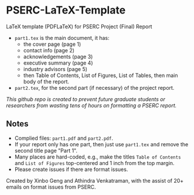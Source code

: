 # PSERC-LaTeX-Template

LaTeX template (PDFLaTeX) for PSERC Project (Final) Report
- `part1.tex` is the main document, it has:
  - the cover page (page 1)
  - contact info (page 2)
  - acknowledgements (page 3)
  - executive summary (page 4)
  - industry advisors (page 5)
  - then Table of Contents, List of Figures, List of Tables, then main body of the report. 
- `part2.tex`, for the second part (if necessary) of the project report.

*This github repo is created to prevent future graduate students or researchers from wasting tens of hours on formatting a PSERC report.*

## Notes
- Complied files: `part1.pdf` and `part2.pdf`.
- If your report only has one part, then just use `part1.tex` and remove the second title page "Part 1".
- Many places are hard-coded, e.g., make the titles `Table of Contents` and `List of Figures` top-centered and 1 inch from the top margin.
- Please create issues if there are format issues.


Created by Xinbo Geng and Athindra Venkatraman, with the assist of 20+ emails on format issues from PSERC.

